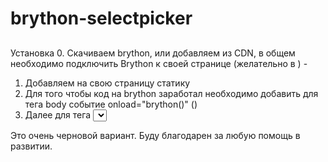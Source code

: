 # brython-selectpicker
## 

Установка
0. Скачиваем brython, или добавляем из CDN, в общем необходимо подключить Brython к своей странице (желательно в <head>) - <script src="/brython.js"></script>
1. Добавляем на свою страницу статику
    <script src="/brython_modules.js"></script>
    <link rel="stylesheet" href="/listbox.css">
2. Для того чтобы код на brython заработал необходимо добавить для тега body событие onload="brython()" (<body onload="brython()">)
3. Далее для тега <select> добавляем class="brython_select", а также сам код с selectpicker <script type="text/python" src="/custom_select.py"></script>
  
Это очень черновой вариант. Буду благодарен за любую помощь в развитии.
